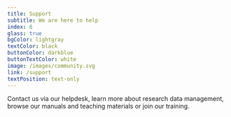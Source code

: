 ```yaml
---
title: Support
subtitle: We are here to help
index: 6
glass: true
bgColor: lightgray
textColor: black
buttonColor: darkblue
buttonTextColor: white
image: /images/community.svg
link: /support
textPosition: text-only
---
```


Contact us via our helpdesk, learn more about research data management, browse our manuals and teaching materials or join our training.

